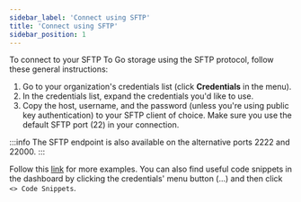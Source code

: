 ```yaml
---
sidebar_label: 'Connect using SFTP'
title: 'Connect using SFTP'
sidebar_position: 1
---
```

To connect to your SFTP To Go storage using the SFTP protocol, follow these general instructions:

1. Go to your organization's credentials list (click **Credentials** in the menu).
2. In the credentials list, expand the credentials you'd like to use.
3. Copy the host, username, and the password (unless you're using public key authentication) to your SFTP client of choice. Make sure you use the default SFTP port (22) in your connection.

:::info 
The SFTP endpoint is also available on the alternative ports 2222 and 22000. 
:::

Follow this [link](https://sftptogo.com/blog/guides/) for more examples. You can also find useful code snippets in the dashboard by clicking the credentials' menu button (...) and then click `<> Code Snippets`.
